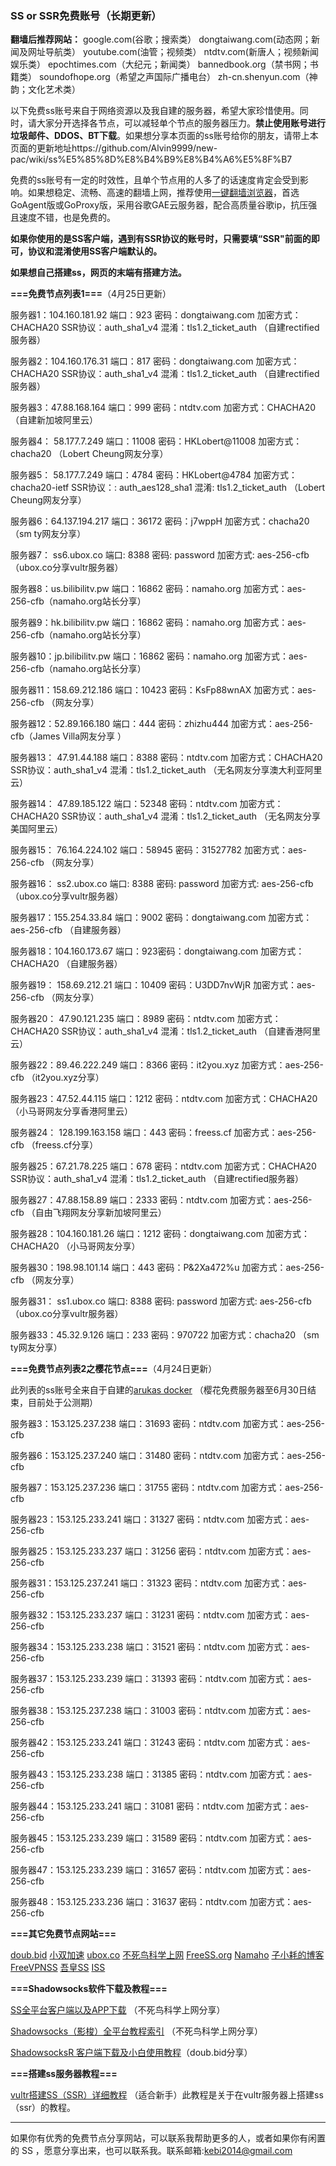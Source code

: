 ### SS or SSR免费账号（长期更新）

**翻墙后推荐网站：** google.com(谷歌；搜索类） dongtaiwang.com(动态网；新闻及网址导航类）  youtube.com(油管；视频类）  ntdtv.com(新唐人；视频新闻娱乐类）    epochtimes.com（大纪元；新闻类）   bannedbook.org（禁书网；书籍类）   soundofhope.org（希望之声国际广播电台）
    zh-cn.shenyun.com（神韵；文化艺术类）

以下免费ss账号来自于网络资源以及我自建的服务器，希望大家珍惜使用。同时，请大家分开选择各节点，可以减轻单个节点的服务器压力。**禁止使用账号进行垃圾邮件、DDOS、BT下载**。如果想分享本页面的ss账号给你的朋友，请带上本页面的更新地址https://github.com/Alvin9999/new-pac/wiki/ss%E5%85%8D%E8%B4%B9%E8%B4%A6%E5%8F%B7

免费的ss账号有一定的时效性，且单个节点用的人多了的话速度肯定会受到影响。如果想稳定、流畅、高速的翻墙上网，推荐使用[一键翻墙浏览器](https://github.com/Alvin9999/new-pac/wiki)，首选GoAgent版或GoProxy版，采用谷歌GAE云服务器，配合高质量谷歌ip，抗压强且速度不错，也是免费的。

**如果你使用的是SS客户端，遇到有SSR协议的账号时，只需要填“SSR"前面的即可，协议和混淆使用SS客户端默认的。**

**如果想自己搭建ss，网页的末端有搭建方法。**

**===免费节点列表1===**（4月25日更新）

服务器1：104.160.181.92 端口：923 密码：dongtaiwang.com 加密方式：CHACHA20  SSR协议：auth_sha1_v4  混淆：tls1.2_ticket_auth  （自建rectified服务器）

服务器2：104.160.176.31 端口：817 密码：dongtaiwang.com 加密方式：CHACHA20  SSR协议：auth_sha1_v4  混淆：tls1.2_ticket_auth  （自建rectified服务器）

服务器3：47.88.168.164 端口：999 密码：ntdtv.com 加密方式：CHACHA20  （自建新加坡阿里云）

服务器4： 58.177.7.249 端口：11008 密码：HKLobert@11008 加密方式：chacha20 （Lobert Cheung网友分享）

服务器5： 58.177.7.249 端口：4784 密码：HKLobert@4784 加密方式：chacha20-ietf  SSR协议：: auth_aes128_sha1
混淆: tls1.2_ticket_auth （Lobert Cheung网友分享）

服务器6：64.137.194.217  端口：36172  密码：j7wppH 加密方式：chacha20 （sm ty网友分享）

服务器7： ss6.ubox.co  端口: 8388 密码: password 加密方式: aes-256-cfb  （ubox.co分享vultr服务器）

服务器8：us.bilibilitv.pw  端口：16862  密码：namaho.org  加密方式：aes-256-cfb（namaho.org站长分享）

服务器9：hk.bilibilitv.pw  端口：16862  密码：namaho.org  加密方式：aes-256-cfb（namaho.org站长分享）

服务器10：jp.bilibilitv.pw  端口：16862  密码：namaho.org  加密方式：aes-256-cfb（namaho.org站长分享）

服务器11：158.69.212.186  端口：10423  密码：KsFp88wnAX 加密方式：aes-256-cfb （网友分享）

服务器12：52.89.166.180  端口：444  密码：zhizhu444 加密方式：aes-256-cfb（James Villa网友分享 ）

服务器13： 47.91.44.188  端口：8388  密码：ntdtv.com 加密方式：CHACHA20   SSR协议：auth_sha1_v4  混淆：tls1.2_ticket_auth （无名网友分享澳大利亚阿里云）

服务器14： 47.89.185.122  端口：52348  密码：ntdtv.com 加密方式：CHACHA20  SSR协议：auth_sha1_v4  混淆：tls1.2_ticket_auth （无名网友分享美国阿里云）

服务器15： 76.164.224.102 端口：58945 密码：31527782 加密方式：aes-256-cfb （网友分享）

服务器16： ss2.ubox.co  端口: 8388 密码: password 加密方式: aes-256-cfb  （ubox.co分享vultr服务器）

服务器17：155.254.33.84  端口：9002 密码：dongtaiwang.com 加密方式：aes-256-cfb   （自建服务器）

服务器18：104.160.173.67  端口：923密码：dongtaiwang.com 加密方式：CHACHA20   （自建服务器）

服务器19： 158.69.212.21  端口：10409  密码：U3DD7nvWjR 加密方式：aes-256-cfb （网友分享）

服务器20： 47.90.121.235  端口：8989  密码：ntdtv.com 加密方式：CHACHA20  SSR协议：auth_sha1_v4  混淆：tls1.2_ticket_auth （自建香港阿里云）

服务器22：89.46.222.249  端口：8366  密码：it2you.xyz 加密方式：aes-256-cfb （it2you.xyz分享）

服务器23：47.52.44.115  端口：1212  密码：ntdtv.com 加密方式：CHACHA20 （小马哥网友分享香港阿里云）

服务器24： 128.199.163.158 端口：443 密码：freess.cf 加密方式：aes-256-cfb （freess.cf分享）

服务器25：67.21.78.225  端口：678 密码：ntdtv.com 加密方式：CHACHA20   SSR协议：auth_sha1_v4  混淆：tls1.2_ticket_auth （自建rectified服务器）

服务器27：47.88.158.89  端口：2333  密码：ntdtv.com 加密方式：aes-256-cfb  （自由飞翔网友分享新加坡阿里云）

服务器28：104.160.181.26  端口：1212  密码：dongtaiwang.com 加密方式：CHACHA20 （小马哥网友分享）

服务器30：198.98.101.14  端口：443  密码：P&2Xa472%u 加密方式：aes-256-cfb （网友分享）

服务器31： ss1.ubox.co  端口: 8388 密码: password 加密方式: aes-256-cfb  （ubox.co分享vultr服务器）

服务器33：45.32.9.126  端口：233  密码：970722 加密方式：chacha20 （sm ty网友分享）

**===免费节点列表2之樱花节点===**（4月24日更新）

此列表的ss账号全来自于自建的[arukas docker](https://arukas.io/) （樱花免费服务器至6月30日结束，目前处于公测期）

服务器3：153.125.237.238  端口：31693 密码：ntdtv.com 加密方式：aes-256-cfb

服务器6：153.125.237.240  端口：31480 密码：ntdtv.com 加密方式：aes-256-cfb

服务器7：153.125.237.236  端口：31755 密码：ntdtv.com 加密方式：aes-256-cfb

服务器23：153.125.233.241  端口：31327 密码：ntdtv.com 加密方式：aes-256-cfb

服务器25：153.125.233.237  端口：31256 密码：ntdtv.com 加密方式：aes-256-cfb

服务器31：153.125.237.241  端口：31323 密码：ntdtv.com 加密方式：aes-256-cfb

服务器32：153.125.233.237  端口：31231 密码：ntdtv.com 加密方式：aes-256-cfb

服务器34：153.125.233.238  端口：31521 密码：ntdtv.com 加密方式：aes-256-cfb

服务器37：153.125.233.239  端口：31393 密码：ntdtv.com 加密方式：aes-256-cfb

服务器38：153.125.237.238  端口：31003 密码：ntdtv.com 加密方式：aes-256-cfb

服务器42：153.125.233.241  端口：31243 密码：ntdtv.com 加密方式：aes-256-cfb

服务器43：153.125.233.238  端口：31385 密码：ntdtv.com 加密方式：aes-256-cfb

服务器44：153.125.233.241  端口：31081 密码：ntdtv.com 加密方式：aes-256-cfb

服务器45：153.125.233.239  端口：31589 密码：ntdtv.com 加密方式：aes-256-cfb

服务器47：153.125.233.239  端口：31657 密码：ntdtv.com 加密方式：aes-256-cfb

服务器48：153.125.233.236  端口：31637 密码：ntdtv.com 加密方式：aes-256-cfb

**===其它免费节点网站===**

[doub.bid](https://doub.bid/sszhfx/)  [小双加速](https://xsjs.yhyhd.org/free-ss) [ubox.co](https://www.vbox.co/)
 [不死鸟科学上网](http://yuweining.cn/leifeng/) [FreeSS.org](http://freess.org/)
 [Namaho](https://www.namaho.org) [子小耗的博客](https://it2you.xyz/?page_id=445)  [FreeVPNSS](https://get.freevpnss.me/#shadowsocks)  [吾皇SS](https://freessr.xyz/)  [ISS](https://b.ishadow.tech/)


**===Shadowsocks软件下载及教程===**

[SS全平台客户端以及APP下载](https://busi.me/archives/173/) （不死鸟科学上网分享）

[Shadowsocks（影梭）全平台教程索引](https://busi.me/archives/32/) （不死鸟科学上网分享）

[ShadowsocksR 客户端下载及小白使用教程](https://doub.bid/ss-jc10/)（doub.bid分享）



**===搭建ss服务器教程===**

[vultr搭建SS（SSR）详细教程](https://github.com/Alvin9999/new-pac/wiki/%E8%87%AA%E5%BB%BAss%E6%9C%8D%E5%8A%A1%E5%99%A8%E6%95%99%E7%A8%8B) （适合新手）此教程是关于在vultr服务器上搭建ss（ssr）的教程。


***

如果你有优秀的免费节点分享网站，可以联系我帮助更多的人，或者如果你有闲置的 SS ，愿意分享出来，也可以联系我。联系邮箱:kebi2014@gmail.com 
